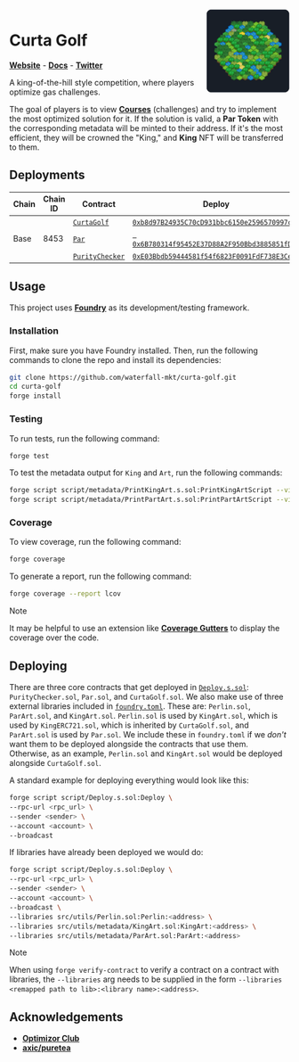 <img align="right" width="150" height="150" top="100" src="./assets/curta-golf.webp">

# Curta Golf
[**Website**](https://curta.wtf?tab=golf) - [**Docs**](https://curta.wtf/docs/golf/overview) - [**Twitter**](https://twitter.com/curta_ctf)

A king-of-the-hill style competition, where players optimize gas challenges.

The goal of players is to view [**Courses**](https://github.com/waterfall-mkt/curta-golf-courses) (challenges) and try to implement the most optimized solution for it. If the solution is valid, a **Par Token** with the corresponding metadata will be minted to their address. If it's the most efficient, they will be crowned the "King," and **King** NFT will be transferred to them.

## Deployments

<table>
    <thead>
        <tr>
            <th>Chain</th>
            <th>Chain ID</th>
            <th>Contract</th>
            <th>Deploy</th>
        </tr>
    </thead>
    <tbody>
        <tr>
            <td rowspan="3">Base</td>
            <td rowspan="3">8453</td>
            <td><code><a href="https://github.com/waterfall-mkt/curta-golf/blob/1449e59227a30ca720c04785339406515a0a2fea/src/CurtaGolf.sol">CurtaGolf</a></code></td>
            <td><code><a href="https://basescan.org/address/0xb8d97B24935C70cD931bbc6150e2596570997cE9">0xb8d97B24935C70cD931bbc6150e2596570997cE9</code></td>
        </tr>
        <tr>
            <td><code><a href="https://github.com/waterfall-mkt/curta-golf/blob/1449e59227a30ca720c04785339406515a0a2fea/src/Par.sol">Par</a></code></td>
            <td><code><a href="https://basescan.org/address/ 0x6B780314f95452E37D88A2F950Bbd3885851fD10"> 0x6B780314f95452E37D88A2F950Bbd3885851fD10</code></td>
        </tr>
        <tr>
            <td><code><a href="https://github.com/waterfall-mkt/curta-golf/blob/1449e59227a30ca720c04785339406515a0a2fea/src/utils/PurityChecker.sol">PurityChecker</a></code></td>
            <td><code><a href="https://basescan.org/address/0xE03Bbdb59444581f54f6823F0091FdF738E3Ce62">0xE03Bbdb59444581f54f6823F0091FdF738E3Ce62</code></td>
        </tr>
    </tbody>
<table>

## Usage
This project uses [**Foundry**](https://github.com/foundry-rs/foundry) as its development/testing framework.

### Installation

First, make sure you have Foundry installed. Then, run the following commands to clone the repo and install its dependencies:
```sh
git clone https://github.com/waterfall-mkt/curta-golf.git
cd curta-golf
forge install
```

### Testing
To run tests, run the following command:
```sh
forge test
```

To test the metadata output for `King` and `Art`, run the following commands:
```sh
forge script script/metadata/PrintKingArt.s.sol:PrintKingArtScript --via-ir -vvv
forge script script/metadata/PrintPartArt.s.sol:PrintPartArtScript --via-ir -vvv
```

### Coverage
To view coverage, run the following command:
```sh
forge coverage
```

To generate a report, run the following command:
```sh
forge coverage --report lcov
```

> [!NOTE]
> It may be helpful to use an extension like [**Coverage Gutters**](https://marketplace.visualstudio.com/items?itemName=ryanluker.vscode-coverage-gutters) to display the coverage over the code.

## Deploying

There are three core contracts that get deployed in [`Deploy.s.sol`](https://github.com/waterfall-mkt/curta-golf/blob/main/script/Deploy.s.sol): `PurityChecker.sol`, `Par.sol`, and `CurtaGolf.sol`. We also make use of three external libraries included in [`foundry.toml`](https://github.com/waterfall-mkt/curta-golf/blob/main/foundry.toml#L16-L20C2). These are: `Perlin.sol`, `ParArt.sol`, and `KingArt.sol`. `Perlin.sol` is used by `KingArt.sol`, which is used by `KingERC721.sol`, which is inherited by `CurtaGolf.sol`, and `ParArt.sol` is used by `Par.sol`. We include these in `foundry.toml` if we *don't* want them to be deployed alongside the contracts that use them. Otherwise, as an example, `Perlin.sol` and `KingArt.sol` would be deployed alongside `CurtaGolf.sol`.

A standard example for deploying everything would look like this:
```sh
forge script script/Deploy.s.sol:Deploy \
--rpc-url <rpc_url> \
--sender <sender> \
--account <account> \
--broadcast
```

If libraries have already been deployed we would do:
```sh
forge script script/Deploy.s.sol:Deploy \
--rpc-url <rpc_url> \
--sender <sender> \
--account <account> \
--broadcast \
--libraries src/utils/Perlin.sol:Perlin:<address> \
--libraries src/utils/metadata/KingArt.sol:KingArt:<address> \
--libraries src/utils/metadata/ParArt.sol:ParArt:<address>
```

> [!NOTE]
> When using `forge verify-contract` to verify a contract on a contract with libraries, the `--libraries` arg needs to be supplied in the form `--libraries <remapped path to lib>:<library name>:<address>`.

## Acknowledgements
* [**Optimizor Club**](https://github.com/OptimizorClub/optimizor)
* [**axic/puretea**](https://github.com/axic/puretea/)
